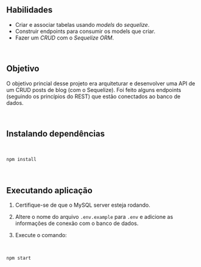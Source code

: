 ## Habilidades

- Criar e associar tabelas usando _models_ do _sequelize_.
- Construir endpoints para consumir os models que criar.
- Fazer um _CRUD_ com o _Sequelize ORM_.

<br>

## Objetivo

O objetivo princial desse projeto era arquiteturar e desenvolver uma API de um CRUD posts de blog (com o Sequelize). Foi feito alguns endpoints (seguindo os princípios do REST) que estão conectados ao banco de dados.

<br>

## Instalando dependências

<br>

```bash
npm install
```

<br>

## Executando aplicação

1. Certifique-se de que o MySQL server esteja rodando.

2. Altere o nome do arquivo `.env.example` para `.env` e adicione as informações de conexão com o banco de dados.

3. Execute o comando:

<br>

```bash
npm start
```
